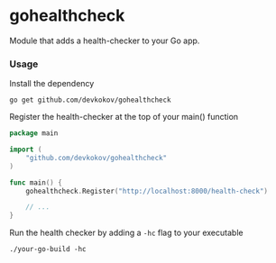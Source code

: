 # gohealthcheck

Module that adds a health-checker to your Go app.

### Usage

Install the dependency

```
go get github.com/devkokov/gohealthcheck
```

Register the health-checker at the top of your main() function

```go
package main

import (
    "github.com/devkokov/gohealthcheck"
)

func main() {
    gohealthcheck.Register("http://localhost:8000/health-check")

    // ...
}
```

Run the health checker by adding a `-hc` flag to your executable

```
./your-go-build -hc
``` 

